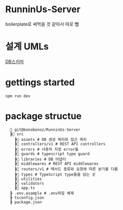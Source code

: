 # RunninUs-Server

boilerplate로 써먹을 것 같아서 따로 뺌

# 설계 UMLs

[DB스키마](https://app.quickdatabasediagrams.com/#/d/AjMt8U)

# gettings started

```
npm run dev
```

# package structue
```
  📂 git@bonobonoz/RunninUs-Server
  ┣📂 src
    ┣📂 assets # DB 생성 쿼리와 접근 쿼리
    ┣📂 controllers/v1 # REST API controllers
    ┣📂 errors # 사용자 지정 error들
    ┣📂 guards # typescript type guard
    ┣📂 libraries # DB 어댑터
    ┣📂 middlewares # REST API middlewares
    ┣📂 routers/v1 # 메서드 종류와 요청에 따른 분기를 다룸 
    ┣📂 types # TypeScript type들을 담는 곳
    ┣📂 utilities 
    ┣📂 validators 
    ┣📜 app.ts 
  ┣ .env.example # .env파일 예제
  ┣ tsconfig.json
  ┣ package.json

```
